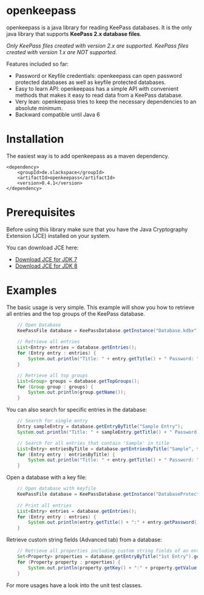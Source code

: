openkeepass
===========

openkeepass is a java library for reading KeePass databases. It is the only java library that supports **KeePass 2.x database files**.  

*Only KeePass files created with version 2.x are supported. KeePass files created with version 1.x are NOT supported.* 

Features included so far:

- Password or Keyfile credentials: openkeepass can open password protected databases as well as keyfile protected databases.
- Easy to learn API: openkeepass has a simple API with convenient methods that makes it easy to read data from a KeePass database.
- Very lean: openkeepass tries to keep the necessary dependencies to an absolute minimum.
- Backward compatible until Java 6

Installation
=============

The easiest way is to add openkeepass as a maven dependency. 

	<dependency>
	    <groupId>de.slackspace</groupId>
    	<artifactId>openkeepass</artifactId>
	    <version>0.4.1</version>
	</dependency>

Prerequisites
=============
Before using this library make sure that you have the Java Cryptography Extension (JCE) installed on your system. 

You can download JCE here:

- [Download JCE for JDK 7](http://www.oracle.com/technetwork/java/embedded/embedded-se/downloads/jce-7-download-432124.html)
- [Download JCE for JDK 8](http://www.oracle.com/technetwork/java/javase/downloads/jce8-download-2133166.html)

Examples
=============

The basic usage is very simple. This example will show you how to retrieve all entries and the top groups of the KeePass database.  

```java
    // Open Database
	KeePassFile database = KeePassDatabase.getInstance("Database.kdbx").openDatabase("MasterPassword");
		
	// Retrieve all entries
	List<Entry> entries = database.getEntries();
	for (Entry entry : entries) {
		System.out.println("Title: " + entry.getTitle() + " Password: " + entry.getPassword());
	}

	// Retrieve all top groups
	List<Group> groups = database.getTopGroups();
	for (Group group : groups) {
		System.out.println(group.getName());
	}
```

You can also search for specific entries in the database:

```java
	// Search for single entry
	Entry sampleEntry = database.getEntryByTitle("Sample Entry");
	System.out.println("Title: " + sampleEntry.getTitle() + " Password: " + sampleEntry.getPassword());

	// Search for all entries that contain 'Sample' in title
	List<Entry> entriesByTitle = database.getEntriesByTitle("Sample", false);
	for (Entry entry : entriesByTitle) {
		System.out.println("Title: " + entry.getTitle() + " Password: " + entry.getPassword());
	}
```

Open a database with a key file:

```java
	// Open database with keyfile
	KeePassFile database = KeePassDatabase.getInstance("DatabaseProtectedByKeyfile.kdbx").openDatabase(new File("Keyfile.key"));
		
	// Print all entries		
	List<Entry> entries = database.getEntries();
	for (Entry entry : entries) {
		System.out.println(entry.getTitle() + ":" + entry.getPassword());
	}
```

Retrieve custom string fields (Advanced tab) from a database:

```java		
	// Retrieve all properties including custom string fields of an entry
	Set<Property> properties = database.getEntryByTitle("1st Entry").getProperties();
	for (Property property : properties) {
		System.out.println(property.getKey() + ":" + property.getValue());
	}
```
	
For more usages have a look into the unit test classes.
